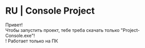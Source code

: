 # RU | Console Project
<p>Привет!<br>Чтобы запустить проект, тебе треба скачать только "Project-Console.exe"!<br>! Работает только на ПК</p>
